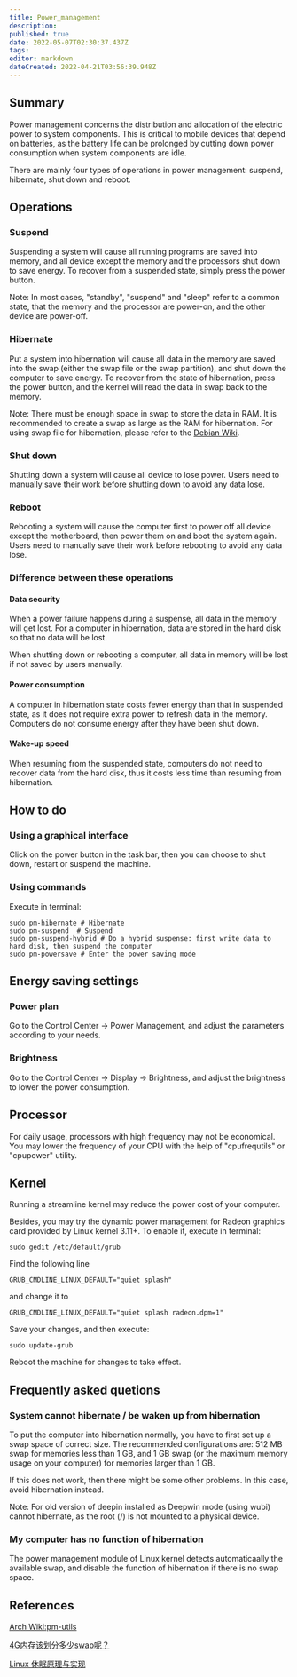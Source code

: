 ```yaml
---
title: Power_management
description: 
published: true
date: 2022-05-07T02:30:37.437Z
tags: 
editor: markdown
dateCreated: 2022-04-21T03:56:39.948Z
---
```


## Summary

Power management concerns the distribution and allocation of the electric power to system components. This is critical to mobile devices that depend on batteries, as the battery life can be prolonged by cutting down power consumption when system components are idle.

There are mainly four types of operations in power management: suspend, hibernate, shut down and reboot.

## Operations

### Suspend

Suspending a system will cause all running programs are saved into memory, and all device except the memory and the processors shut down to save energy. To recover from a suspended state, simply press the power button.

Note: In most cases, "standby", "suspend" and "sleep" refer to a common state, that the memory and the processor are power-on, and the other device are power-off.

### Hibernate

Put a system into hibernation will cause all data in the memory are saved into the swap (either the swap file or the swap partition), and shut down the computer to save energy. To recover from the state of hibernation, press the power button, and the kernel will read the data in swap back to the memory.

Note: There must be enough space in swap to store the data in RAM. It is recommended to create a swap as large as the RAM for hibernation. For using swap file for hibernation, please refer to the [Debian Wiki](https://wiki.debian.org/Hibernation/Hibernate_Without_Swap_Partition).

### Shut down

Shutting down a system will cause all device to lose power. Users need to manually save their work before shutting down to avoid any data lose.

### Reboot

Rebooting a system will cause the computer first to power off all device except the motherboard, then power them on and boot the system again. Users need to manually save their work before rebooting to avoid any data lose.

### Difference between these operations

#### Data security

When a power failure happens during a suspense, all data in the memory will get lost. For a computer in hibernation, data are stored in the hard disk so that no data will be lost.

When shutting down or rebooting a computer, all data in memory will be lost if not saved by users manually.

#### Power consumption

A computer in hibernation state costs fewer energy than that in suspended state, as it does not require extra power to refresh data in the memory. Computers do not consume energy after they have been shut down.

#### Wake-up speed

When resuming from the suspended state, computers do not need to recover data from the hard disk, thus it costs less time than resuming from hibernation.

## How to do

### Using a graphical interface

Click on the power button in the task bar, then you can choose to shut down, restart or suspend the machine.

### Using commands

Execute in terminal:

    sudo pm-hibernate # Hibernate
    sudo pm-suspend  # Suspend
    sudo pm-suspend-hybrid # Do a hybrid suspense: first write data to hard disk, then suspend the computer
    sudo pm-powersave # Enter the power saving mode

## Energy saving settings

### Power plan

Go to the Control Center -> Power Management, and adjust the parameters according to your needs.

### Brightness

Go to the Control Center -> Display -> Brightness, and adjust the brightness to lower the power consumption.

## Processor

For daily usage, processors with high frequency may not be economical. You may lower the frequency of your CPU with the help of "cpufrequtils" or "cpupower" utility.

## Kernel

Running a streamline kernel may reduce the power cost of your computer.

Besides, you may try the dynamic power management for Radeon graphics card provided by Linux kernel 3.11+. To enable it, execute in terminal:

    sudo gedit /etc/default/grub

Find the following line

    GRUB_CMDLINE_LINUX_DEFAULT="quiet splash"

and change it to

    GRUB_CMDLINE_LINUX_DEFAULT="quiet splash radeon.dpm=1"

Save your changes, and then execute:

    sudo update-grub

Reboot the machine for changes to take effect.

## Frequently asked quetions

### System cannot hibernate /  be waken up from hibernation

To put the computer into hibernation normally, you have to first set up a swap space of correct size. The recommended configurations are: 512 MB swap for memories less than 1 GB, and  1 GB swap (or the maximum memory usage on your computer) for memories larger than 1 GB.

If this does not work, then there might be some other problems. In this case, avoid hibernation instead.

Note: For old version of deepin installed as Deepwin mode (using wubi) cannot hibernate, as the root (/) is not mounted to a physical device.

### My computer has no function of hibernation

The power management module of Linux kernel detects automaticaally the available swap, and disable the function of hibernation if there is no swap space.

## References

[Arch Wiki:pm-utils](https://wiki.archlinux.org/index.php/Pm-utils)

[4G内存该划分多少swap呢？](http://www.linuxdeepin.com/forum/25/11948)

[Linux 休眠原理与实现](http://biancheng.dnbcw.info/linux/321766.html)